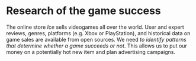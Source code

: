 # Research of the game success

The online store *Ice* sells videogames all over the world. User and expert reviews, genres, platforms (e.g. Xbox or PlayStation), and historical data on game sales are available from open sources. We need *to identify patterns that determine whether a game succeeds or not*. This allows us to put our money on a potentially hot new item and plan advertising campaigns.